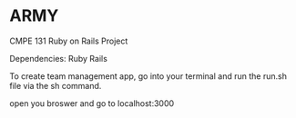 # ARMY
CMPE 131 Ruby on Rails Project

Dependencies:
    Ruby
    Rails

To create team management app, go into your terminal and run the run.sh file via the sh command.

open you broswer and go to localhost:3000


